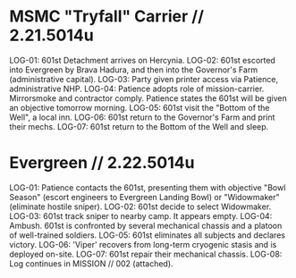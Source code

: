 # MSMC "Tryfall" Carrier // 2.21.5014u
LOG-01: 601st Detachment arrives on Hercynia.
LOG-02: 601st escorted into Evergreen by Brava Hadura, and then into the Governor's Farm (administrative capital).
LOG-03: Party given printer access via Patience, administrative NHP.
LOG-04: Patience adopts role of mission-carrier. Mirrorsmoke and contractor comply. Patience states the 601st will be given an objective tomorrow morning.
LOG-05: 601st visit the "Bottom of the Well", a local inn.
LOG-06: 601st return to the Governor's Farm and print their mechs.
LOG-07: 601st return to the Bottom of the Well and sleep.

# Evergreen // 2.22.5014u
LOG-01: Patience contacts the  601st, presenting them with objective "Bowl Season" (escort engineers to Evergreen Landing Bowl) or "Widowmaker" (eliminate hostile sniper).
LOG-02: 601st decide to select Widowmaker.
LOG-03: 601st track sniper to nearby camp. It appears empty.
LOG-04: Ambush. 601st is confronted by several mechanical chassis and a platoon of well-trained soldiers.
LOG-05: 601st eliminates all subjects and declares victory.
LOG-06: 'Viper' recovers from long-term cryogenic stasis and is deployed on-site.
LOG-07: 601st repair their mechanical chassis.
LOG-08: Log continues in MISSION // 002 (attached).
